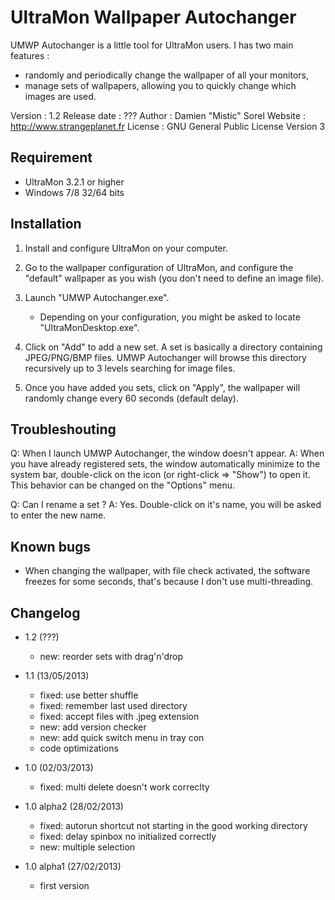 UltraMon Wallpaper Autochanger
================

UMWP Autochanger is a little tool for UltraMon users. I has two main features :
* randomly and periodically change the wallpaper of all your monitors,
* manage sets of wallpapers, allowing you to quickly change which images are used.

Version       : 1.2
Release date  : ???
Author        : Damien "Mistic" Sorel
Website       : http://www.strangeplanet.fr
License       : GNU General Public License Version 3


## Requirement
* UltraMon 3.2.1 or higher
* Windows 7/8 32/64 bits

## Installation
1. Install and configure UltraMon on your computer.

2. Go to the wallpaper configuration of UltraMon, and configure the "default" wallpaper as you wish (you don't need to define an image file).

3. Launch "UMWP Autochanger.exe".
    * Depending on your configuration, you might be asked to locate  "UltraMonDesktop.exe".

4. Click on "Add" to add a new set. A set is basically a directory containing  JPEG/PNG/BMP files. UMWP Autochanger will browse this directory recursively up to 3 levels searching for image files.

5. Once you have added you sets, click on "Apply", the wallpaper will randomly change every 60 seconds (default delay).


## Troubleshouting
Q: When I launch UMWP Autochanger, the window doesn't appear.
A: When you have already registered sets, the window automatically minimize to the system bar, double-click on the icon (or right-click => "Show") to open it. This behavior can be changed on the "Options" menu.

Q: Can I rename a set ?
A: Yes. Double-click on it's name, you will be asked to enter the new name.


## Known bugs
* When changing the wallpaper, with file check activated, the software freezes for some seconds, that's because I don't use multi-threading.


## Changelog
* 1.2 (???)
    * new: reorder sets with drag'n'drop

* 1.1 (13/05/2013)
    * fixed: use better shuffle
    * fixed: remember last used directory
    * fixed: accept files with .jpeg extension
    * new: add version checker
    * new: add quick switch menu in tray con
    * code optimizations

* 1.0 (02/03/2013)
    * fixed: multi delete doesn't work correclty

* 1.0 alpha2 (28/02/2013)
    * fixed: autorun shortcut not starting in the good working directory
    * fixed: delay spinbox no initialized correctly
    * new: multiple selection

* 1.0 alpha1 (27/02/2013)
    * first version
